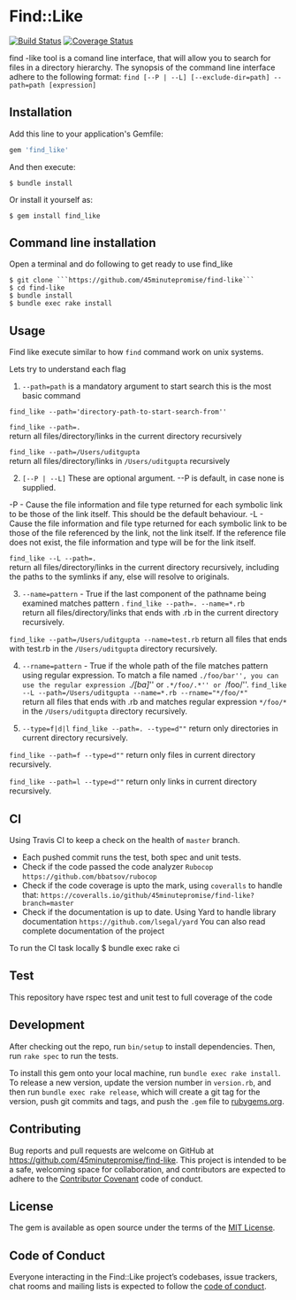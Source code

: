 # Find::Like

[![Build Status](https://travis-ci.org/45minutepromise/find-like.png?branch=master)](https://travis-ci.org/45minutepromise/find-like)
[![Coverage Status](https://coveralls.io/repos/github/45minutepromise/find-like/badge.svg?branch=master)](https://coveralls.io/github/45minutepromise/find-like?branch=master)

find -like tool is a comand line interface, that will allow you to search for files in a directory hierarchy.
The synopsis of the command line interface adhere to the following format:
``find [--P | --L] [--exclude-dir=path] --path=path [expression]``

## Installation

Add this line to your application's Gemfile:

```ruby
gem 'find_like'
```

And then execute:

    $ bundle install

Or install it yourself as:

    $ gem install find_like

## Command line installation
Open a terminal and do following to get ready to use find_like
 
    $ git clone ```https://github.com/45minutepromise/find-like```
    $ cd find-like
    $ bundle install
    $ bundle exec rake install
 
## Usage

Find like execute similar to how ```find``` command work on unix systems.

Lets try to understand each flag 

1. `--path=path` is a mandatory argument to start search this is the most basic command

```find_like --path='directory-path-to-start-search-from''```

```find_like --path=.```  
return all files/directory/links in the current directory recursively

```find_like --path=/Users/uditgupta```  
return all files/directory/links in `/Users/uditgupta` recursively

2. `[--P | --L]` These are optional argument. --P is default, in case none is supplied.

-P - Cause the file information and file type returned for each symbolic link to be those of the link itself. This should be the default behaviour.
-L - Cause the file information and file type returned for each symbolic link to be those of the file referenced by the link, not the link itself. If the reference file does not exist, the file information and type will be for the link itself.

```find_like --L --path=.```  
return all files/directory/links in the current directory recursively, including the paths to the symlinks if any, else will resolve to originals.

3. `--name=pattern` - True if the last component of the pathname being examined matches pattern .
```find_like --path=. --name=*.rb```  
return all files/directory/links that ends with .rb in the current directory recursively.

```find_like --path=/Users/uditgupta --name=test.rb```
return all files that ends with test.rb in the `/Users/uditgupta` directory recursively.

4. `--rname=pattern` - True if the whole path of the file matches pattern using regular expression. To match a file named ``./foo/bar'', you can use the regular expression ``.*/[ba]*'' or ``.*/foo/.*'' or ``/foo/''.
```find_like --L --path=/Users/uditgupta --name=*.rb --rname="*/foo/*"```  
return all files that ends with .rb and matches regular expression `*/foo/*` in the `/Users/uditgupta` directory recursively.

5. `--type=f|d|l`
```find_like --path=. --type=d""```
return only directories in current directory recursively.

```find_like --path=f --type=d""```
return only files in current directory recursively.

```find_like --path=l --type=d""```
return only links in current directory recursively.

## CI

Using Travis CI to keep a check on the health of `master` branch.
 - Each pushed commit runs the test, both spec and unit tests.
 - Check if the code passed the code analyzer `Rubocop` 
    `https://github.com/bbatsov/rubocop`
 - Check if the code coverage is upto the mark, using `coveralls` to handle that:
    `https://coveralls.io/github/45minutepromise/find-like?branch=master`
 - Check if the documentation is up to date. Using Yard to handle library documentation
    `https://github.com/lsegal/yard`
    You can also read complete documentation of the project
    
To run the CI task locally 
        $ bundle exec rake ci

## Test

This repository have rspec test and unit test to full coverage of the code
  
## Development

After checking out the repo, run `bin/setup` to install dependencies. Then, run `rake spec` to run the tests. 

To install this gem onto your local machine, run `bundle exec rake install`. To release a new version, update the version number in `version.rb`, and then run `bundle exec rake release`, which will create a git tag for the version, push git commits and tags, and push the `.gem` file to [rubygems.org](https://rubygems.org).

## Contributing

Bug reports and pull requests are welcome on GitHub at https://github.com/45minutepromise/find-like. This project is intended to be a safe, welcoming space for collaboration, and contributors are expected to adhere to the [Contributor Covenant](http://contributor-covenant.org) code of conduct.

## License

The gem is available as open source under the terms of the [MIT License](https://opensource.org/licenses/MIT).

## Code of Conduct

Everyone interacting in the Find::Like project’s codebases, issue trackers, chat rooms and mailing lists is expected to follow the [code of conduct](https://github.com/[USERNAME]/find-like/blob/master/CODE_OF_CONDUCT.md).
